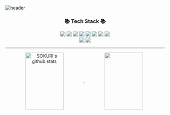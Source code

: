 ![header](https://capsule-render.vercel.app/api?type=waving&color=gradient&height=120&animation=fadeIn&section=footer&text=🚗🚘🚛&fontAlign=70)

<div align="center">
	<h3> 📚 Tech Stack 📚 </h3>
	<img src="https://img.shields.io/badge/Java-007396?style=flat&logo=Java&logoColor=white" />
	<img src="https://img.shields.io/badge/HTML5-E34F26?style=flat&logo=HTML5&logoColor=white" />
	<img src="https://img.shields.io/badge/CSS3-1572B6?style=flat&logo=CSS3&logoColor=white" />
	<img src="https://img.shields.io/badge/JavaScript-lightgrey?style=flat&logo=JavaScript&logoColor=#F7DF1E" />
	<img src="https://img.shields.io/badge/jQuery-blueviolet?style=flat&logo=jQuery&logoColor=#0769AD" />
	<img src="https://img.shields.io/badge/Thymeleaf-green?style=flat&logo=Thymeleaf&logoColor=#005F0F" />
	<img src="https://img.shields.io/badge/Vue.js-yellowgreen?style=flat&logo=Vue.js&logoColor=#4FC08D" />
	<img src="https://img.shields.io/badge/ajax-007396?style=flat&logo=ajax&logoColor=white" />
	<br>
	<img src="https://img.shields.io/badge/Spring Boot-yellow?style=flat&logo=Spring Boot&logoColor=#6DB33F" />
	<img src="https://img.shields.io/badge/MySQL-9cf?style=flat&logo=MySQL&logoColor=#4479A1" />
	
</div>
<hr>
<a href="https://github.com/hunseop2772" align="center">
	<img align="center" style="height:180px;width:49%" src="https://github-readme-stats.vercel.app/api?username=hunseop2772&show_icons=true&include_all_commits=true&theme=nord&hide_border=true" alt="SOKURI's github stats" />
	<img align="center" style="height:180px;width:49%" src="https://github-readme-stats.vercel.app/api/top-langs/?username=ghdwhd0302&layout=compact&theme=nord&hide_border=true" />
</a>


